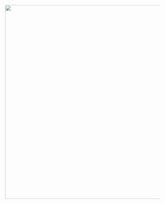 <a href="https://www.telerik.com/kendo-react-ui/?utm_medium=referral&utm_source=npm&utm_campaign=kendo-ui-react-trial-npm-buttons&utm_content=banner" target="_blank">
<img width="631" src="https://www.telerik.com/kendo-react-ui/npm-banner.svg">
</a>